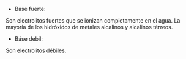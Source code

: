 
- Base fuerte:

Son electrolitos fuertes que se ionizan completamente en el agua. La mayoría de los hidróxidos de metales alcalinos y alcalinos térreos. 

- Báse debil: 

Son electrolitos débiles. 